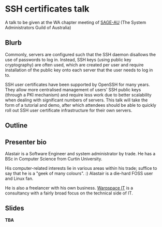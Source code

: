 # SSH certificates talk
A talk to be given at the WA chapter meeting of [SAGE-AU][]
(The System Administrators Guild of Australia)

  [SAGE-AU]: http://www.sage-au.org.au/

## Blurb

Commonly, servers are configured such that the SSH daemon disallows the use of
passwords to log in.  Instead, SSH keys (using public key cryptography) are
often used, which are created per user and require installation of the public
key onto each server that the user needs to log in to.

SSH user certificates have been supported by OpenSSH for many years.  They
allow more centralised management of users' SSH public keys (through a PKI
mechanism) and require less work due to better scalability when dealing with
significant numbers of servers.  This talk will take the form of a tutorial and
demo, after which attendees should be able to quickly roll out SSH user
certificate infrastructure for their own servers.

## Outline

## Presenter bio

Alastair is a Software Engineer and system administrator by trade.  He has a BSc in Computer Science from Curtin University.

His computer-related interests lie in various areas within his trade; suffice to say that he is a "geek of many colours". :)  Alastair is a die-hard FOSS user and Linux fan.

He is also a freelancer with his own business.  [Warpspace IT](http://www.warpspace.net/) is a consultancy with a fairly broad focus on the technical side of IT.

## Slides

**TBA**

